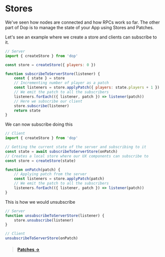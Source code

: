 # Stores

We've seen how nodes are connected and how RPCs work so far. The other part of Dop is to manage the state of your App using Stores and Patches.

Let's see an example where we create a store and clients can subscribe to it.

```js
// Server
import { createStore } from 'dop'

const store = createStore({ players: 0 })

function subscribeToServerStore(listener) {
    const { state } = store
    // Incrementing number of player as a patch
    const listeners = store.applyPatch({ players: state.players + 1 })
    // We emit the patch to all the subscribers
    listeners.forEach(({ listener, patch }) => listener(patch))
    // Here we subscribe our client
    store.subscribe(listener)
    return state
}
```

We can now subscribe doing this

```js
// Client
import { createStore } from 'dop'

// Getting the current state of the server and subscribing to it
const state = await subscribeToServerStore(onPatch)
// Creates a local store where our UX components can subscribe to
const store = createStore(state)

function onPatch(patch) {
    // Applying patch from the server
    const listeners = store.applyPatch(patch)
    // We emit the patch to all the subscribers
    listeners.forEach(({ listener, patch }) => listener(patch))
}
```

This is how we would unsubscribe

```js
// Server
function unsubscribeToServerStore(listener) {
    store.unsubscribe(listener)
}

// Client
unsubscribeToServerStore(onPatch)
```

> #### [Patches →](/guide/javascript/patches)
